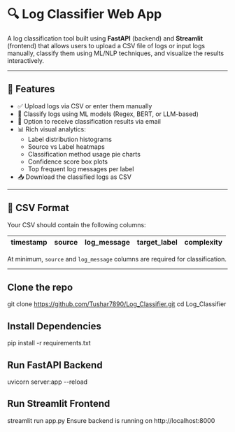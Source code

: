 # 🔍 Log Classifier Web App

A log classification tool built using **FastAPI** (backend) and **Streamlit** (frontend) that allows users to upload a CSV file of logs or input logs manually, classify them using ML/NLP techniques, and visualize the results interactively.

---

## 🚀 Features

- ✅ Upload logs via CSV or enter them manually
- 🧠 Classify logs using ML models (Regex, BERT, or LLM-based)
- 📧 Option to receive classification results via email
- 📊 Rich visual analytics:
  - Label distribution histograms
  - Source vs Label heatmaps
  - Classification method usage pie charts
  - Confidence score box plots
  - Top frequent log messages per label
- 📥 Download the classified logs as CSV

---

## 📁 CSV Format

Your CSV should contain the following columns:

| timestamp | source | log_message | target_label | complexity |
|-----------|--------|-------------|---------------|------------|

At minimum, `source` and `log_message` columns are required for classification.

---



## Clone the repo
git clone https://github.com/Tushar7890/Log_Classifier.git
cd Log_Classifier

## Install Dependencies
pip install -r requirements.txt


## Run FastAPI Backend
uvicorn server:app --reload


## Run Streamlit Frontend
streamlit run app.py
Ensure backend is running on http://localhost:8000
